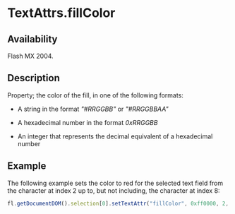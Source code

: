 # TextAttrs.fillColor

## Availability

Flash MX 2004.

## Description

Property; the color of the fill, in one of the following formats:

- A string in the format *"#RRGGBB"* or *"#RRGGBBAA"*

- A hexadecimal number in the format *0xRRGGBB*

- An integer that represents the decimal equivalent of a hexadecimal number

## Example

The following example sets the color to red for the selected text field from the character at index 2 up to, but not including, the character at index 8:

```javascript
fl.getDocumentDOM().selection[0].setTextAttr("fillColor", 0xff0000, 2, 8);
```

